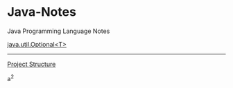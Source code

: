 # Java-Notes
Java Programming Language Notes


[java.util.Optional\<T\>](https://github.com/KKhosla7/Java-Notes/blob/master/java.util.Optional.md)



---

[Project Structure](https://github.com/KKhosla7/Java-Notes/blob/master/Project%20Structure.md)



a<sup>2</sup>
